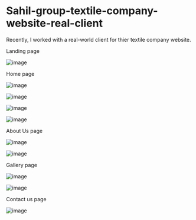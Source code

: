 # Sahil-group-textile-company-website-real-client
 Recently, I worked with a real-world client for thier textile company website.

Landing page

![image](https://user-images.githubusercontent.com/83780426/194117794-45e1f3c8-296f-4488-8067-be45ed1734bb.png)

Home page

![image](https://user-images.githubusercontent.com/83780426/194117914-106f727c-e078-4e31-9380-1a248bb4cc4e.png)

![image](https://user-images.githubusercontent.com/83780426/194118062-04f963f7-6815-48f1-82c2-391e073309ea.png)

![image](https://user-images.githubusercontent.com/83780426/194118153-2c2e3081-61ca-4c96-b08d-482b8049414f.png)

![image](https://user-images.githubusercontent.com/83780426/194118259-7db7633c-b71a-4749-aa7b-d1116118a75d.png)

About Us page

![image](https://user-images.githubusercontent.com/83780426/194118425-dc411182-77f3-4b8f-9f03-521b061d7a53.png)

![image](https://user-images.githubusercontent.com/83780426/194118498-4b5aa92a-012a-4382-aa40-f65e0d879b5f.png)

Gallery page

![image](https://user-images.githubusercontent.com/83780426/194118669-94acd2d2-1f78-49ae-aed1-2da269c7bf70.png)

![image](https://user-images.githubusercontent.com/83780426/194118740-5549d3b0-d6c5-48a1-94a9-3b5b292a72e2.png)

Contact us page

![image](https://user-images.githubusercontent.com/83780426/194118834-21d40722-456b-4277-9482-3361d1b1c7df.png)






